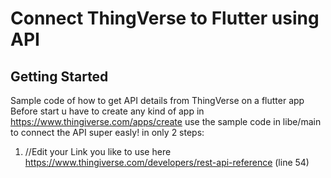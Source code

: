 # Connect ThingVerse to Flutter using API

## Getting Started

Sample code of how to get API details from ThingVerse on a flutter app
Before start u have to create any kind of app in https://www.thingiverse.com/apps/create
use the sample code in libe/main to connect the API super easly! in only 2 steps:
1)  //Edit your Link you like to use here https://www.thingiverse.com/developers/rest-api-reference (line 54)

